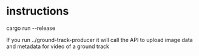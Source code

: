 # instructions
cargo run --release

If you run ../ground-track-producer it will call the API to upload image data and metadata for video of a ground track
